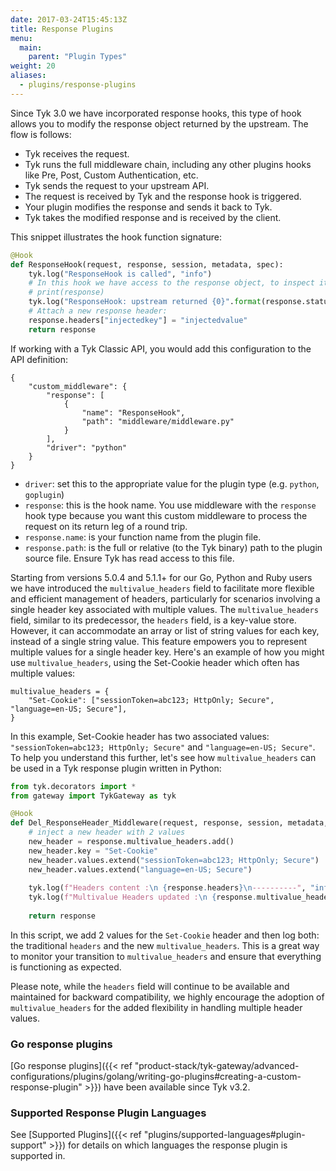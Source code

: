 ```yaml
---
date: 2017-03-24T15:45:13Z
title: Response Plugins
menu:
  main:
    parent: "Plugin Types"
weight: 20
aliases: 
  - plugins/response-plugins
---
```


Since Tyk 3.0 we have incorporated response hooks, this type of hook allows you to modify the response object returned by the upstream. The flow is follows:

- Tyk receives the request.
- Tyk runs the full middleware chain, including any other plugins hooks like Pre, Post, Custom Authentication, etc.
- Tyk sends the request to your upstream API.
- The request is received by Tyk and the response hook is triggered.
- Your plugin modifies the response and sends it back to Tyk.
- Tyk takes the modified response and is received by the client.

This snippet illustrates the hook function signature:

```python
@Hook
def ResponseHook(request, response, session, metadata, spec):
    tyk.log("ResponseHook is called", "info")
    # In this hook we have access to the response object, to inspect it, uncomment the following line:
    # print(response)
    tyk.log("ResponseHook: upstream returned {0}".format(response.status_code), "info")
    # Attach a new response header:
    response.headers["injectedkey"] = "injectedvalue"
    return response
```

If working with a Tyk Classic API, you would add this configuration to the API definition:

```
{
    "custom_middleware": {
        "response": [
            {
                "name": "ResponseHook",
                "path": "middleware/middleware.py"
            }
        ],
        "driver": "python"
    }
}
```

 - `driver`: set this to the appropriate value for the plugin type (e.g. `python`, `goplugin`)
 - `response`: this is the hook name. You use middleware with the `response` hook type because you want this custom middleware to process the request on its return leg of a round trip.
 - `response.name`: is your function name from the plugin file.
 - `response.path`: is the full or relative (to the Tyk binary) path to the plugin source file. Ensure Tyk has read access to this file.

Starting from versions 5.0.4 and 5.1.1+ for our Go, Python and Ruby users we have introduced the `multivalue_headers` field to facilitate more flexible and efficient management of headers, particularly for scenarios involving a single header key associated with multiple values.  The `multivalue_headers` field, similar to its predecessor, the `headers` field, is a key-value store. However, it can accommodate an array or list of string values for each key, instead of a single string value. This feature empowers you to represent multiple values for a single header key. Here's an example of how you might use `multivalue_headers`, using the Set-Cookie header which often has multiple values:

```
multivalue_headers = {
    "Set-Cookie": ["sessionToken=abc123; HttpOnly; Secure", "language=en-US; Secure"],
}
```

In this example, Set-Cookie header has two associated values: `"sessionToken=abc123; HttpOnly; Secure"` and `"language=en-US; Secure"`.  To help you understand this further, let's see how `multivalue_headers` can be used in a Tyk response plugin written in Python:

```python
from tyk.decorators import *
from gateway import TykGateway as tyk

@Hook
def Del_ResponseHeader_Middleware(request, response, session, metadata, spec):
    # inject a new header with 2 values
    new_header = response.multivalue_headers.add()
    new_header.key = "Set-Cookie"
    new_header.values.extend("sessionToken=abc123; HttpOnly; Secure")
    new_header.values.extend("language=en-US; Secure")
    
    tyk.log(f"Headers content :\n {response.headers}\n----------", "info")
    tyk.log(f"Multivalue Headers updated :\n {response.multivalue_headers}\n----------", "info")
    
    return response
```

In this script, we add 2 values for the `Set-Cookie` header and then log both: the traditional `headers` and the new `multivalue_headers`. This is a great way to monitor your transition to `multivalue_headers` and ensure that everything is functioning as expected.

Please note, while the `headers` field will continue to be available and maintained for backward compatibility, we highly encourage the adoption of `multivalue_headers` for the added flexibility in handling multiple header values.

### Go response plugins

[Go response plugins]({{< ref "product-stack/tyk-gateway/advanced-configurations/plugins/golang/writing-go-plugins#creating-a-custom-response-plugin" >}}) have been available since Tyk v3.2.

### Supported Response Plugin Languages

See [Supported Plugins]({{< ref "plugins/supported-languages#plugin-support" >}}) for details on which languages the response plugin is supported in.
